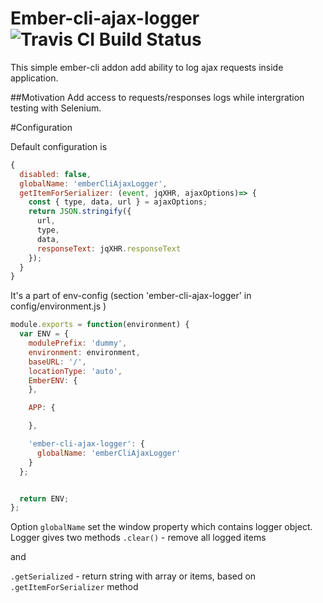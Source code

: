 # Ember-cli-ajax-logger ![Travis CI Build Status](https://api.travis-ci.org/vvscode/js--ember-cli-ajax-logger.svg)

This simple ember-cli addon add ability to log ajax requests inside application.

##Motivation
Add access to requests/responses logs while intergration testing with Selenium. 

#Configuration

Default configuration is
```javascript
{
  disabled: false,
  globalName: 'emberCliAjaxLogger',
  getItemForSerializer: (event, jqXHR, ajaxOptions)=> {
    const { type, data, url } = ajaxOptions;
    return JSON.stringify({
      url,
      type,
      data,
      responseText: jqXHR.responseText
    });
  }
}
```

It's a part of env-config (section 'ember-cli-ajax-logger' in  config/environment.js )

```javascript
module.exports = function(environment) {
  var ENV = {
    modulePrefix: 'dummy',
    environment: environment,
    baseURL: '/',
    locationType: 'auto',
    EmberENV: {
    },

    APP: {

    },

    'ember-cli-ajax-logger': {
      globalName: 'emberCliAjaxLogger'
    }
  };


  return ENV;
};
```

Option `globalName` set the window property which contains logger object. 
Logger gives two methods 
`.clear()` - remove all logged items

and 

`.getSerialized` - return string with array or items, based on `.getItemForSerializer` method

